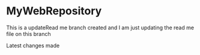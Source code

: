 # MyWebRepository

This is a updateRead me branch created and I am just updating the read me file on this branch

Latest changes made
